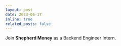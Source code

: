 ```yaml
---
layout: post
date: 2023-06-17
inline: true
related_posts: false
---
```


Join **Shepherd Money** as a Backend Engineer Intern.